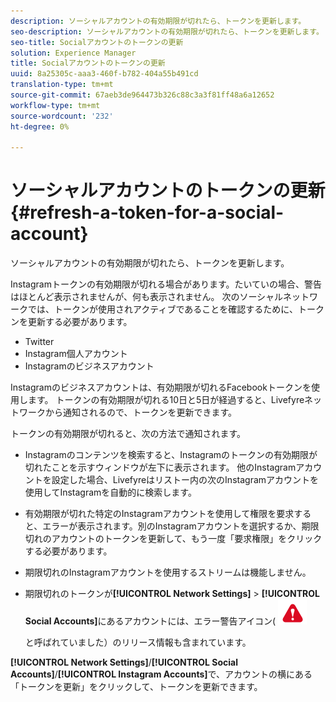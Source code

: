 ```yaml
---
description: ソーシャルアカウントの有効期限が切れたら、トークンを更新します。
seo-description: ソーシャルアカウントの有効期限が切れたら、トークンを更新します。
seo-title: Socialアカウントのトークンの更新
solution: Experience Manager
title: Socialアカウントのトークンの更新
uuid: 8a25305c-aaa3-460f-b782-404a55b491cd
translation-type: tm+mt
source-git-commit: 67aeb3de964473b326c88c3a3f81ff48a6a12652
workflow-type: tm+mt
source-wordcount: '232'
ht-degree: 0%

---
```



# ソーシャルアカウントのトークンの更新{#refresh-a-token-for-a-social-account}

ソーシャルアカウントの有効期限が切れたら、トークンを更新します。

Instagramトークンの有効期限が切れる場合があります。たいていの場合、警告はほとんど表示されませんが、何も表示されません。 次のソーシャルネットワークでは、トークンが使用されアクティブであることを確認するために、トークンを更新する必要があります。

* Twitter
* Instagram個人アカウント
* Instagramのビジネスアカウント

Instagramのビジネスアカウントは、有効期限が切れるFacebookトークンを使用します。 トークンの有効期限が切れる10日と5日が経過すると、Livefyreネットワークから通知されるので、トークンを更新できます。

トークンの有効期限が切れると、次の方法で通知されます。

* Instagramのコンテンツを検索すると、Instagramのトークンの有効期限が切れたことを示すウィンドウが左下に表示されます。 他のInstagramアカウントを設定した場合、Livefyreはリストー内の次のInstagramアカウントを使用してInstagramを自動的に検索します。
* 有効期限が切れた特定のInstagramアカウントを使用して権限を要求すると、エラーが表示されます。別のInstagramアカウントを選択するか、期限切れのアカウントのトークンを更新して、もう一度「要求権限」をクリックする必要があります。
* 期限切れのInstagramアカウントを使用するストリームは機能しません。
* 期限切れのトークンが&#x200B;**[!UICONTROL Network Settings]** > **[!UICONTROL Social Accounts]**&#x200B;にあるアカウントには、エラー警告アイコン( ![](assets/warningError.png)

   と呼ばれていました）のリリース情報も含まれています。

**[!UICONTROL Network Settings]**/**[!UICONTROL Social Accounts]**/**[!UICONTROL Instagram Accounts]**&#x200B;で、アカウントの横にある「トークンを更新」をクリックして、トークンを更新できます。

